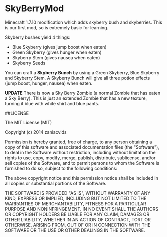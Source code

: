 SkyBerryMod
===========

Minecraft 1.7.10 modification which adds skyberry bush and skyberries. This is our first mod, so is extremely basic for learning.

Skyberry bushes yield 4 things:

* Blue Skyberry (gives jump boost when eaten)
* Green Skyberry (gives hunger when eaten)
* Skyberry Stem (gives nausea when eaten)
* Skyberry Seeds

You can craft a **Skyberry Bunch** by using a Green Skyberry, Blue Skyberry and Skyberry Stem. A Skyberry Bunch will give all three potion effects (jump boost, hunger, nausea) when eaten.

**UPDATE**
There is now a Sky Berry Zombie (a normal Zombie that has eaten a Sky Berry). This is just an extended Zombie that has a new texture, turning it blue with white shirt and blue pants.

##LICENSE

The MIT License (MIT)

Copyright (c) 2014 zaniacvids

Permission is hereby granted, free of charge, to any person obtaining a copy
of this software and associated documentation files (the "Software"), to deal
in the Software without restriction, including without limitation the rights
to use, copy, modify, merge, publish, distribute, sublicense, and/or sell
copies of the Software, and to permit persons to whom the Software is
furnished to do so, subject to the following conditions:

The above copyright notice and this permission notice shall be included in all
copies or substantial portions of the Software.

THE SOFTWARE IS PROVIDED "AS IS", WITHOUT WARRANTY OF ANY KIND, EXPRESS OR
IMPLIED, INCLUDING BUT NOT LIMITED TO THE WARRANTIES OF MERCHANTABILITY,
FITNESS FOR A PARTICULAR PURPOSE AND NONINFRINGEMENT. IN NO EVENT SHALL THE
AUTHORS OR COPYRIGHT HOLDERS BE LIABLE FOR ANY CLAIM, DAMAGES OR OTHER
LIABILITY, WHETHER IN AN ACTION OF CONTRACT, TORT OR OTHERWISE, ARISING FROM,
OUT OF OR IN CONNECTION WITH THE SOFTWARE OR THE USE OR OTHER DEALINGS IN THE
SOFTWARE.
